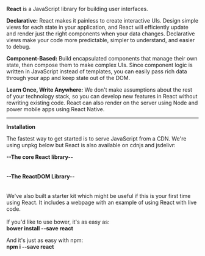<b>React</b> is a JavaScript library for building user interfaces.

<b>Declarative:</b> React makes it painless to create interactive UIs. Design simple views for each state in your application, and React will efficiently update and render just the right components when your data changes. Declarative views make your code more predictable, simpler to understand, and easier to debug.

<b>Component-Based:</b> Build encapsulated components that manage their own state, then compose them to make complex UIs. Since component logic is written in JavaScript instead of templates, you can easily pass rich data through your app and keep state out of the DOM.

<b>Learn Once, Write Anywhere:</b> We don't make assumptions about the rest of your technology stack, so you can develop new features in React without rewriting existing code. React can also render on the server using Node and power mobile apps using React Native.

<hr>

<b>Installation</b>

The fastest way to get started is to serve JavaScript from a CDN. We're using unpkg below but React is also available on cdnjs and jsdelivr:
<div class="boxed">
<b>--The core React library--</b><br>
<script src="https://unpkg.com/react@15.3.2/dist/react.js"></script><br><br>
<b>--The ReactDOM Library--</b><br>
<script src="https://unpkg.com/react-dom@15.3.2/dist/react-dom.js"></script><br>

</div>
<br>
We've also built a starter kit which might be useful if this is your first time using React. It includes a webpage with an example of using React with live code.<br>

<br>
If you'd like to use bower, it's as easy as:<br>
<b>bower install --save react</b><br>

And it's just as easy with npm:<br>
<b>npm i --save react</b>
